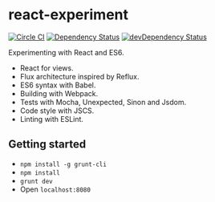 # react-experiment
[![Circle CI](https://circleci.com/gh/Lugribossk/react-experiment.svg?style=shield)](https://circleci.com/gh/Lugribossk/react-experiment)
[![Dependency Status](https://david-dm.org/Lugribossk/react-experiment.svg)](https://david-dm.org/Lugribossk/react-experiment)
[![devDependency Status](https://david-dm.org/Lugribossk/react-experiment/dev-status.svg)](https://david-dm.org/Lugribossk/react-experiment#info=devDependencies)

Experimenting with React and ES6.

- React for views.
- Flux architecture inspired by Reflux.
- ES6 syntax with Babel.
- Building with Webpack.
- Tests with Mocha, Unexpected, Sinon and Jsdom.
- Code style with JSCS.
- Linting with ESLint.

## Getting started

- `npm install -g grunt-cli`
- `npm install`
- `grunt dev`
- Open `localhost:8080`